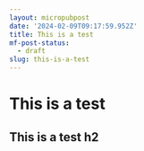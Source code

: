 ```yaml
---
layout: micropubpost
date: '2024-02-09T09:17:59.952Z'
title: This is a test
mf-post-status:
  - draft
slug: this-is-a-test
---
```

# This is a test

## This is a test h2
